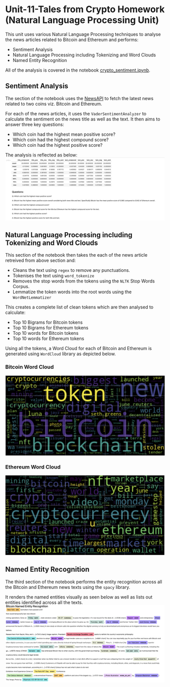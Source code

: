 # Unit-11-Tales from Crypto Homework (Natural Language Processing Unit)

This unit uses various Natural Language Processing techniques to analyse the news articles related to Bitcoin and Ethereum and performs:

- Sentiment Analysis
- Natural Language Processing including Tokenizing and Word Clouds
- Named Entity Recognition

All of the analysis is covered in the notebook [crypto_sentiment.ipynb](crypto_sentiment.ipynb).



## Sentiment Analysis

The section of the notebook uses the [NewsAPI](https://newsapi.org/) to fetch the latest news related to two coins viz. Bitcoin and Ethereum.

For each of the news articles, it uses the  `VaderSentimentAnalyzer` to calculate the sentiment on the news title as well as the text.  It then aims to answer three key questions:
- Which coin had the highest mean positive score?
- Which coin had the highest compound score?
- Which coin had the highest positive score?

The analysis is reflected as below:
![Sentiment Analysis](Images/sentiment_analysis.jpg)

## Natural Language Processing including Tokenizing and Word Clouds

This section of the notebook then takes the each of the news article retreived from above section and:

- Cleans the text using `regex` to remove any punctuations.
- Tokenises the text using `word_tokenize`
- Removes the stop words from the tokens using the `NLTK` Stop Words Corpus.
- Lemmatize the token words into the root words using the `WordNetLemmatizer`

This creates a complete list of clean tokens which are then analysed to calculate:
- Top 10 Bigrams for Bitcoin tokens
- Top 10 Bigrams for Ethereum tokens
- Top 10 words for Bitcoin tokens
- Top 10 words for Ethereum tokens

Using all the tokens, a Word Cloud for each of Bitcoin and Ethereum is generated using `WordCloud` library as depicted below.
### Bitcoin Word Cloud
![Bitcoin Word Cloud](Images/bitcoin_word_cloud.jpg)

### Ethereum Word Cloud
![Ethereum Word Cloud](Images/ethereum_word_cloud.jpg)

## Named Entity Recognition
The third section of the notebook performs the entity recognition across all the Bitcoin and Ethereum news texts using the `spacy` library.

It renders the named entities visually as seen below as well as lists out entities identified across all the texts.
![Bitcoin_NER](Images/bitcoin_ner.jpg)
